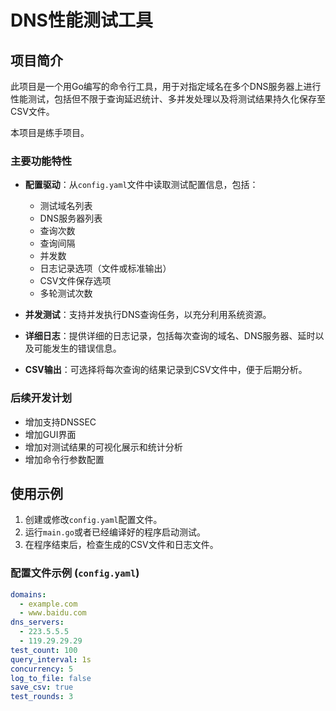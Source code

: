 # DNS性能测试工具

## 项目简介

此项目是一个用Go编写的命令行工具，用于对指定域名在多个DNS服务器上进行性能测试，包括但不限于查询延迟统计、多并发处理以及将测试结果持久化保存至CSV文件。

本项目是练手项目。

### 主要功能特性

- **配置驱动**：从`config.yaml`文件中读取测试配置信息，包括：
  - 测试域名列表
  - DNS服务器列表
  - 查询次数
  - 查询间隔
  - 并发数
  - 日志记录选项（文件或标准输出）
  - CSV文件保存选项
  - 多轮测试次数

- **并发测试**：支持并发执行DNS查询任务，以充分利用系统资源。

- **详细日志**：提供详细的日志记录，包括每次查询的域名、DNS服务器、延时以及可能发生的错误信息。

- **CSV输出**：可选择将每次查询的结果记录到CSV文件中，便于后期分析。

### 后续开发计划
- 增加支持DNSSEC
- 增加GUI界面
- 增加对测试结果的可视化展示和统计分析
- 增加命令行参数配置

## 使用示例

1. 创建或修改`config.yaml`配置文件。
2. 运行`main.go`或者已经编译好的程序启动测试。
3. 在程序结束后，检查生成的CSV文件和日志文件。

### 配置文件示例 (`config.yaml`)

```yaml
domains:
  - example.com
  - www.baidu.com
dns_servers:
  - 223.5.5.5
  - 119.29.29.29
test_count: 100
query_interval: 1s
concurrency: 5
log_to_file: false
save_csv: true
test_rounds: 3